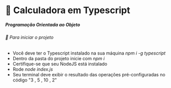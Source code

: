# 🌱 Calculadora em Typescript 
##### Programação Orientada ao Objeto
###### :rocket: Para iniciar o projeto

- Você deve ter o Typescript instalado na sua máquina *npm i -g typescript*
- Dentro da pasta do projeto inicie com *npm i*
- Certifique-se que seu NodeJS está instalado
- Rode *node index.js*
- Seu terminal deve exibir o resultado das operações pré-configuradas no código "3 , 5 , 10 , 2"
